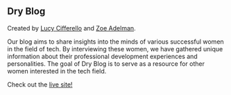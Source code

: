 ## Dry Blog

Created by [Lucy Cifferello](https://github.com/elvece) and [Zoe Adelman](https://github.com/ZoeAde).

Our blog aims to share insights into the minds of various successful women in the field of tech. By interviewing these women, we have gathered unique information about their professional development experiences and personalities. The goal of Dry Blog is to serve as a resource for other women interested in the tech field.

Check out the [live site!](www.dry-blog.com)
